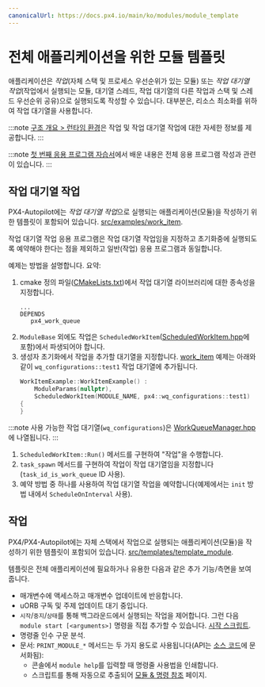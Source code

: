 ```yaml
---
canonicalUrl: https://docs.px4.io/main/ko/modules/module_template
---
```


# 전체 애플리케이션을 위한 모듈 템플릿

애플리케이션은 *작업*(자체 스택 및 프로세스 우선순위가 있는 모듈) 또는 *작업 대기열 작업*(작업에서 실행되는 모듈, 대기열 스레드, 작업 대기열의 다른 작업과 스택 및 스레드 우선순위 공유)으로 실행되도록 작성할 수 있습니다. 대부분은, 리소스 최소화를 위하여 작업 대기열을 사용합니다.

:::note
[구조 개요 > 런타임 환경](../concept/architecture.md#runtime-environment)은 작업 및 작업 대기열 작업에 대한 자세한 정보를 제공합니다.
:::

:::note
[첫 번째 응용 프로그램 자습서](../modules/hello_sky.md)에서 배운 내용은 전체 응용 프로그램 작성과 관련이 있습니다.
:::

## 작업 대기열 작업

PX4-Autopilot에는 *작업 대기열 작업*으로 실행되는 애플리케이션(모듈)을 작성하기 위한 템플릿이 포함되어 있습니다. [src/examples/work_item](https://github.com/PX4/PX4-Autopilot/tree/master/src/examples/work_item).

작업 대기열 작업 응용 프로그램은 작업 대기열 작업임을 지정하고 초기화중에 실행되도록 예약해야 한다는 점을 제외하고 일반(작업) 응용 프로그램과 동일합니다.

예제는 방법을 설명합니다. 요약:
1. cmake 정의 파일([CMakeLists.txt](https://github.com/PX4/PX4-Autopilot/blob/master/src/examples/work_item/CMakeLists.txt))에서 작업 대기열 라이브러리에 대한 종속성을 지정합니다.
   ```
   ...
   DEPENDS
      px4_work_queue
   ```
1. `ModuleBase` 외에도 작업은 `ScheduledWorkItem`([ScheduledWorkItem.hpp](https://github.com/PX4/PX4-Autopilot/blob/master/platforms/common/include/px4_platform_common/px4_work_queue/ScheduledWorkItem.hpp)에 포함)에서 파생되어야 합니다.
1. 생성자 초기화에서 작업을 추가할 대기열을 지정합니다. [work_item](https://github.com/PX4/PX4-Autopilot/blob/master/src/examples/work_item/WorkItemExample.cpp#L42) 예제는 아래와 같이 `wq_configurations::test1` 작업 대기열에 추가됩니다.
   ```cpp
   WorkItemExample::WorkItemExample() :
       ModuleParams(nullptr),
       ScheduledWorkItem(MODULE_NAME, px4::wq_configurations::test1)
   {
   }
   ```

:::note
사용 가능한 작업 대기열(`wq_configurations`)은 [WorkQueueManager.hpp](https://github.com/PX4/PX4-Autopilot/blob/master/platforms/common/include/px4_platform_common/px4_work_queue/WorkQueueManager.hpp#L49)에 나열됩니다.
:::

1. `ScheduledWorkItem::Run()` 메서드를 구현하여 "작업"을 수행합니다.
1. `task_spawn` 메서드를 구현하여 작업이 작업 대기열임을 지정합니다(`task_id_is_work_queue` ID 사용).
1. 예약 방법 중 하나를 사용하여 작업 대기열 작업을 예약합니다(예제에서는 `init` 방법 내에서 `ScheduleOnInterval` 사용).



## 작업

PX4/PX4-Autopilot에는 자체 스택에서 작업으로 실행되는 애플리케이션(모듈)을 작성하기 위한 템플릿이 포함되어 있습니다. [src/templates/template_module](https://github.com/PX4/PX4-Autopilot/tree/master/src/templates/template_module).

템플릿은 전체 애플리케이션에 필요하거나 유용한 다음과 같은 추가 기능/측면을 보여줍니다.

- 매개변수에 액세스하고 매개변수 업데이트에 반응합니다.
- uORB 구독 및 주제 업데이트 대기 중입니다.
- `시작`/`중지`/`상태`를 통해 백그라운드에서 실행되는 작업을 제어합니다. 그런 다음 `module start [<arguments>]` 명령을 직접 추가할 수 있습니다. [시작 스크립트](../concept/system_startup.md).
- 명령줄 인수 구문 분석.
- 문서: `PRINT_MODULE_*` 메서드는 두 가지 용도로 사용됩니다(API는 [소스 코드](https://github.com/PX4/PX4-Autopilot/blob/v1.8.0/src/platforms/px4_module.h#L381)에 문서화됨):
  - 콘솔에서 `module help`를 입력할 때 명령줄 사용법을 인쇄합니다.
  - 스크립트를 통해 자동으로 추출되어 [모듈 & 명령 참조](../modules/modules_main.md) 페이지.

